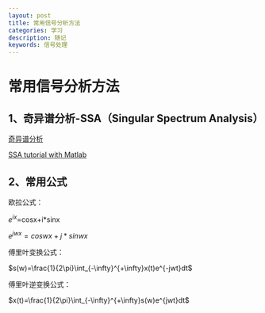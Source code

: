 ```yaml
---
layout: post
title: 常用信号分析方法
categories: 学习
description: 随记
keywords: 信号处理 
---
```


<head>
    <script src="https://cdn.mathjax.org/mathjax/latest/MathJax.js?config=TeX-AMS-MML_HTMLorMML" type="text/javascript"></script>
    <script type="text/x-mathjax-config">
        MathJax.Hub.Config({
            tex2jax: {
            skipTags: ['script', 'noscript', 'style', 'textarea', 'pre'],
            inlineMath: [['$','$']]
            }
        });
    </script>
</head>


# 常用信号分析方法

## 1、奇异谱分析-SSA（Singular Spectrum Analysis）

[奇异谱分析](https://wiki.mbalib.com/wiki/奇异谱分析)

[SSA tutorial with Matlab](https://ww2.mathworks.cn/matlabcentral/fileexchange/58967-singular-spectrum-analysis-beginners-guide/?s_tid=ILM2FXsub)

## 2、常用公式

欧拉公式：

$e^{ix}$=cosx+i*sinx

$e^{jwx}=coswx+j*sinwx$

傅里叶变换公式：

$s(w)=\frac{1}{2\pi}\int_{-\infty}^{+\infty}x(t)e^{-jwt}dt$

傅里叶逆变换公式：

$x(t)=\frac{1}{2\pi}\int_{-\infty}^{+\infty}s(w)e^{jwt}dt$



